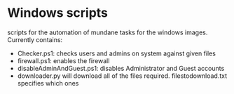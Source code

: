 # Windows scripts

scripts for the automation of mundane tasks for the windows images.
Currently contains:
* Checker.ps1: checks users and admins on system against given files
* firewall.ps1: enables the firewall
* disableAdminAndGuest.ps1: disables Administrator and Guest accounts
* downloader.py will download all of the files required. filestodownload.txt specifies which ones
